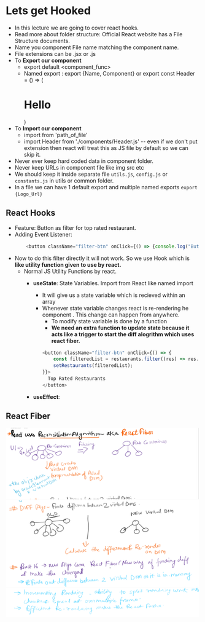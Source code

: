# Lets get Hooked
* In this lecture we are going to cover react hooks.
* Read more about folder structure: Official React website has a File Structure documents.
* Name you component File name matching the component name.
* File extensions can be .jsx or .js
* To **Export our component**
  * export default <component_func>
  * Named export : export {Name, Component} or export const Header = () => (<h1>Hello</h1>)
* To **Import our component**
  * import <Component> from 'path_of_file'
  * import Header from './components/Header.js' -- even if we don't put extension then react will treat this as JS file by default so we can skip it. 
* Never ever keep hard coded data in component folder. 
* Never keep URLs in component file like img src etc
* We should keep it inside separate file `utils.js`, `config.js` or `constants.js` in utils or common folder.
* In a file we can have 1 default export and multiple named exports `export {Logo_Url}`

## React Hooks
* Feature: Button as filter for top rated restaurant. 
* Adding Event Listener:
    ```js
        <button className="filter-btn" onClick={() => {console.log("Button Clicked!")}}>Top Rated Restaurants</button>
    ```
* Now to do this filter directly it will not work. So we use Hook which is **like utility function given to use by react.**
  * Normal JS Utility Functions by react.
    * **useState**: State Variables. Import from React like named import
      * It will give us a state variable which is recieved within an array
      * Whenever state variable changes react is re-rendering he component . This change can happen from anywhere.
        * To modify state variable is done by a function
        * **We need an extra function to update state because it acts like a trigger to start the diff alogrithm which uses react fiber.**
        ```js
        <button className="filter-btn" onClick={() => {
            const filteredList = restaurants.filter((res) => res.rating > 4);
            setRestaurants(filteredList);
        }}>
          Top Rated Restaurants
        </button>
        ```

    * **useEffect**:

## React Fiber
![Re-rendering](./img/Re-rendering.png)
![Re-rendering-2](./img/Re-rendering-2.png)
![Re-rendering-3](./img/Re-rendering-3.png)